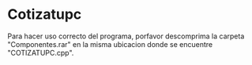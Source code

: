 # Cotizatupc
Para hacer uso correcto del programa, porfavor descomprima la carpeta "Componentes.rar" en la misma ubicacion donde se encuentre "COTIZATUPC.cpp".
